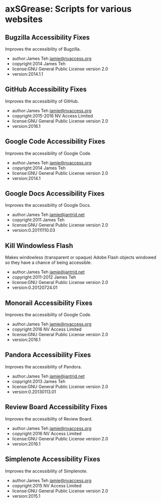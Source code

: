 # axSGrease: Scripts for various websites
## Bugzilla Accessibility Fixes
Improves the accessibility of Bugzilla.
* author:James Teh <jamie@nvaccess.org>
* copyright:2014 James Teh
* license:GNU General Public License version 2.0
* version:2014.1.1
## GitHub Accessibility Fixes
Improves the accessibility of GitHub.
* author:James Teh <jamie@nvaccess.org>
* copyright:2015-2016 NV Access Limited
* license:GNU General Public License version 2.0
* version:2016.1
## Google Code Accessibility Fixes
Improves the accessibility of Google Code.
* author:James Teh <jamie@nvaccess.org>
* copyright:2014 James Teh
* license:GNU General Public License version 2.0
* version:2014.1
## Google Docs Accessibility Fixes
Improves the accessibility of Google Docs.
* author:James Teh <jamie@jantrid.net>
* copyright:2011 James Teh
* license:GNU General Public License version 2.0
* version:0.20111110.03
## Kill Windowless Flash
Makes windowless (transparent or opaque) Adobe Flash objects windowed so they have a chance of being accessible.
* author:James Teh <jamie@jantrid.net>
* copyright:2011-2012 James Teh
* license:GNU General Public License version 2.0
* version:0.20120724.01
## Monorail Accessibility Fixes
Improves the accessibility of Google Code.
* author:James Teh <jamie@nvaccess.org>
* copyright:2016 NV Access Limited
* license:GNU General Public License version 2.0
* version:2016.1
## Pandora Accessibility Fixes
Improves the accessibility of Pandora.
* author:James Teh <jamie@jantrid.net>
* copyright:2013 James Teh
* license:GNU General Public License version 2.0
* version:0.20130113.01
## Review Board Accessibility Fixes
Improves the accessibility of Review Board.
* author:James Teh <jamie@nvaccess.org>
* copyright:2016 NV Access Limited
* license:GNU General Public License version 2.0
* version:2016.1
## Simplenote Accessibility Fixes
Improves the accessibility of Simplenote.
* author:James Teh <jamie@nvaccess.org>
* copyright:2015 NV Access Limited
* license:GNU General Public License version 2.0
* version:2015.1
